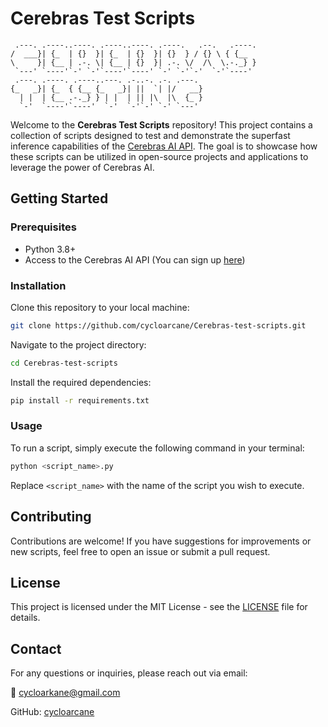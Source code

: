 # Cerebras Test Scripts

```
 .---. .----..----. .----..----. .----.   .--.   .----.
/  ___}| {_  | {}  }| {_  | {}  }| {}  } / {} \ { {__  
\     }| {__ | .-. \| {__ | {}  }| .-. \/  /\  \.-._} }
 `---' `----'`-' `-'`----'`----' `-' `-'`-'  `-'`----' 
 .---. .----. .----..---. .-..-. .-. .---.             
{_   _}| {_  { {__ {_   _}| ||  `| |/   __}            
  | |  | {__ .-._} } | |  | || |\  |\  {_ }            
  `-'  `----'`----'  `-'  `-'`-' `-' `---'             
```

Welcome to the **Cerebras Test Scripts** repository! This project contains a collection of scripts designed to test and demonstrate the superfast inference capabilities of the [Cerebras AI API](https://www.cerebras.net/). The goal is to showcase how these scripts can be utilized in open-source projects and applications to leverage the power of Cerebras AI.

## Getting Started

### Prerequisites

- Python 3.8+
- Access to the Cerebras AI API (You can sign up [here](https://inference.cerebras.ai/))

### Installation

Clone this repository to your local machine:

```bash
git clone https://github.com/cycloarcane/Cerebras-test-scripts.git
```

Navigate to the project directory:

```bash
cd Cerebras-test-scripts
```

Install the required dependencies:

```bash
pip install -r requirements.txt
```

### Usage

To run a script, simply execute the following command in your terminal:

```bash
python <script_name>.py
```

Replace `<script_name>` with the name of the script you wish to execute.


## Contributing

Contributions are welcome! If you have suggestions for improvements or new scripts, feel free to open an issue or submit a pull request.

## License

This project is licensed under the MIT License - see the [LICENSE](LICENSE) file for details.

## Contact

For any questions or inquiries, please reach out via email:

📧 cycloarkane@gmail.com

GitHub: [cycloarcane](https://github.com/cycloarcane)

